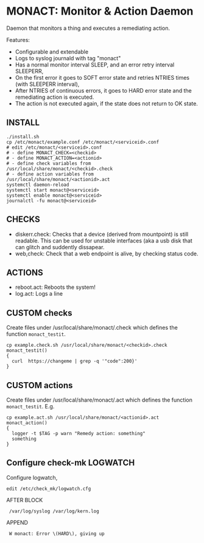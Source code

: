 # MONACT: Monitor & Action Daemon

Daemon that monitors a thing and executes a remediating action.

Features:
- Configurable and extendable
- Logs to syslog journald with tag "monact"
- Has a normal monitor interval SLEEP, and an error retry interval SLEEPERR,
- On the first error it goes to SOFT error state and retries NTRIES times (with SLEEPERR interval),
- After NTRIES of continuous errors, it goes to HARD error state and the remediating action is executed.
- The action is not executed again, if the state does not return to OK state.

## INSTALL 
```
./install.sh
cp /etc/monact/example.conf /etc/monact/<serviceid>.conf
# edit /etc/monact/<serviceid>.conf
# - define MONACT_CHECK=<checkid>
# - define MONACT_ACTION=<actionid>
# - define check variables from /usr/local/share/monact/<checkid>.check
# - define action variables from /usr/local/share/monact/<actionid>.act
systemctl daemon-reload
systemctl start monact@<serviceid>
systemctl enable monact@<serviceid>
journalctl -fu monact@<serviceid>
```

## CHECKS 
- diskerr.check: Checks that a device (derived from mountpoint) is still readable. This can be used for unstable interfaces (aka a usb disk that can glitch and suddently dissapear.
- web,check: Check that a web endpoint is alive, by checking status code.

## ACTIONS
- reboot.act: Reboots the system!
- log.act: Logs a line

## CUSTOM checks
Create files under /usr/local/share/monact/<checkid>.check which defines the function `monact_testit`. 
```
cp example.check.sh /usr/local/share/monact/<checkid>.check
monact_testit()
{
  curl  https://changeme | grep -q '"code":200}'
}
```
## CUSTOM actions
Create files under /usr/local/share/monact/<actionid>.act which defines the function `monact_testit`. E.g.
```
cp example.act.sh /usr/local/share/monact/<actionid>.act
monact_action()
{
  logger -t $TAG -p warn "Remedy action: something"
  something
}
```

## Configure check-mk LOGWATCH
Configure logwatch, 

```
edit /etc/check_mk/logwatch.cfg
```

AFTER BLOCK
```
 /var/log/syslog /var/log/kern.log
```

APPEND
```
 W monact: Error \(HARD\), giving up
```




